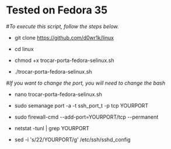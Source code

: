# Tested on Fedora 35


#*To execute this script, follow the steps below.*


- git clone https://github.com/d0wr1k/linux

- cd linux

- chmod +x trocar-porta-fedora-selinux.sh

- ./trocar-porta-fedora-selinux.sh

#*If you want to change the port, you will need to change the bash*

- nano trocar-porta-fedora-selinux.sh

- sudo semanage port -a -t ssh_port_t -p tcp YOURPORT

- sudo firewall-cmd --add-port=YOURPORT/tcp --permanent

- netstat -tunl | grep YOURPORT
- sed -i 's/22/YOURPORT/g' /etc/ssh/sshd_config

